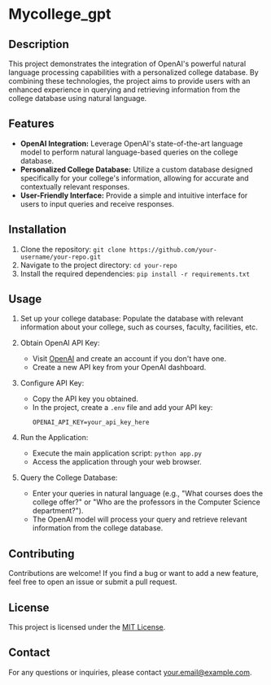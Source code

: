 # Mycollege_gpt


## Description

This project demonstrates the integration of OpenAI's powerful natural language processing capabilities with a personalized college database. By combining these technologies, the project aims to provide users with an enhanced experience in querying and retrieving information from the college database using natural language.

## Features

- **OpenAI Integration:** Leverage OpenAI's state-of-the-art language model to perform natural language-based queries on the college database.
- **Personalized College Database:** Utilize a custom database designed specifically for your college's information, allowing for accurate and contextually relevant responses.
- **User-Friendly Interface:** Provide a simple and intuitive interface for users to input queries and receive responses.

## Installation

1. Clone the repository: `git clone https://github.com/your-username/your-repo.git`
2. Navigate to the project directory: `cd your-repo`
3. Install the required dependencies: `pip install -r requirements.txt`

## Usage

1. Set up your college database: Populate the database with relevant information about your college, such as courses, faculty, facilities, etc.

2. Obtain OpenAI API Key:
   - Visit [OpenAI](https://openai.com/) and create an account if you don't have one.
   - Create a new API key from your OpenAI dashboard.

3. Configure API Key:
   - Copy the API key you obtained.
   - In the project, create a `.env` file and add your API key:
     ```
     OPENAI_API_KEY=your_api_key_here
     ```

4. Run the Application:
   - Execute the main application script: `python app.py`
   - Access the application through your web browser.

5. Query the College Database:
   - Enter your queries in natural language (e.g., "What courses does the college offer?" or "Who are the professors in the Computer Science department?").
   - The OpenAI model will process your query and retrieve relevant information from the college database.

## Contributing

Contributions are welcome! If you find a bug or want to add a new feature, feel free to open an issue or submit a pull request.

## License

This project is licensed under the [MIT License](LICENSE).

## Contact

For any questions or inquiries, please contact [your.email@example.com](mailto:your.email@example.com).
